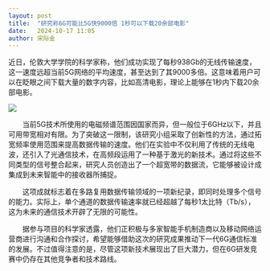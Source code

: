 ```yaml
---
layout: post
title:  "研究称6G可能比5G快9000倍 1秒可以下载20余部电影"
date:   2024-10-17 11:05
author: 宋际金
---
```

近日，伦敦大学学院的科学家称，他们成功实现了每秒938Gb的无线传输速度，这一速度远超当前5G网络的平均速度，甚至达到了其9000多倍。这意味着用户可以在眨眼之间下载大量的数字内容，比如高清电影，理论上能够在1秒内下载20余部电影。

![](http://img.cnmo.com/2244_600x1000/2243385.png)

　　当前5G技术所使用的电磁频谱范围因国家而异，但一般位于6GHz以下，并且可用带宽相对有限。为了突破这一限制，该研究小组采取了创新性的方法，通过拓宽频率使用范围来提高数据传输的速度。他们在实验中不仅利用了传统的无线电波，还引入了光通信技术，在高频段运用了一种基于激光的新技术。通过将这些不同类型的信号整合起来，研究人员创造出了一个超宽带的数据流，它能够被设计成集成到未来智能中的接收器所捕捉。



　　这项成就标志着在多路复用数据传输领域的一项新纪录，即同时处理多个信号的能力。实际上，单个通道的数据传输速率就已经超越了每秒1太比特（Tb/s），这为未来的通信技术开辟了无限的可能性。

　　据参与项目的科学家透露，他们正积极与多家智能手机制造商以及移动网络运营商进行沟通和合作探讨，希望能够借助这次的研究成果推动下一代6G通信标准的发展。不过值得注意的是，尽管这项新技术展现出了巨大潜力，但在6G研发竞赛中仍存在其他竞争者和技术路线。

